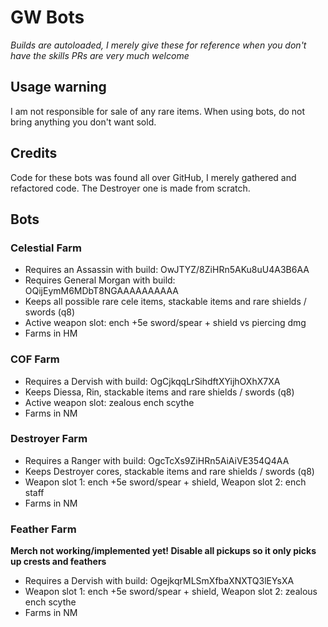 # GW Bots
*Builds are autoloaded, I merely give these for reference when you don't have the skills*
*PRs are very much welcome*
## Usage warning
I am not responsible for sale of any rare items.
When using bots, do not bring anything you don't want sold.

## Credits
Code for these bots was found all over GitHub, I merely gathered and refactored code.
The Destroyer one is made from scratch.

## Bots

### Celestial Farm
- Requires an Assassin with build: OwJTYZ/8ZiHRn5AKu8uU4A3B6AA
- Requires General Morgan with build: OQijEymM6MDbT8NGAAAAAAAAAA
- Keeps all possible rare cele items, stackable items  and rare shields / swords (q8)
- Active weapon slot: ench +5e sword/spear + shield vs piercing dmg
- Farms in HM

### COF Farm
- Requires a Dervish with build: OgCjkqqLrSihdftXYijhOXhX7XA
- Keeps Diessa, Rin, stackable items and rare shields / swords (q8)
- Active weapon slot: zealous ench scythe
- Farms in NM

### Destroyer Farm
- Requires a Ranger with build: OgcTcXs9ZiHRn5AiAiVE354Q4AA
- Keeps Destroyer cores, stackable items and rare shields / swords (q8)
- Weapon slot 1: ench +5e sword/spear + shield, Weapon slot 2: ench staff
- Farms in NM

### Feather Farm
**Merch not working/implemented yet! Disable all pickups so it only picks up crests and feathers**
- Requires a Dervish with build: OgejkqrMLSmXfbaXNXTQ3lEYsXA
- Weapon slot 1: ench +5e sword/spear + shield, Weapon slot 2: zealous ench scythe
- Farms in NM

